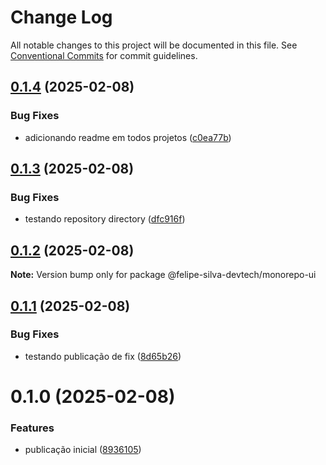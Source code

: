 # Change Log

All notable changes to this project will be documented in this file.
See [Conventional Commits](https://conventionalcommits.org) for commit guidelines.

## [0.1.4](https://github.com/felipe-silva-devtech/monorepo-with-lerna/compare/@felipe-silva-devtech/monorepo-ui@0.1.3...@felipe-silva-devtech/monorepo-ui@0.1.4) (2025-02-08)

### Bug Fixes

- adicionando readme em todos projetos ([c0ea77b](https://github.com/felipe-silva-devtech/monorepo-with-lerna/commit/c0ea77b36d1ded39f6dc411055a91a8607e0805b))

## [0.1.3](https://github.com/felipe-silva-devtech/monorepo-with-lerna/compare/@felipe-silva-devtech/monorepo-ui@0.1.2...@felipe-silva-devtech/monorepo-ui@0.1.3) (2025-02-08)

### Bug Fixes

- testando repository directory ([dfc916f](https://github.com/felipe-silva-devtech/monorepo-with-lerna/commit/dfc916f22559da99043b833e0412f02ffe7267d6))

## [0.1.2](https://github.com/felipe-silva-devtech/monorepo-with-lerna/compare/@felipe-silva-devtech/monorepo-ui@0.1.1...@felipe-silva-devtech/monorepo-ui@0.1.2) (2025-02-08)

**Note:** Version bump only for package @felipe-silva-devtech/monorepo-ui

## [0.1.1](https://github.com/felipe-silva-devtech/monorepo-with-lerna/compare/@felipe-silva-devtech/monorepo-ui@0.1.0...@felipe-silva-devtech/monorepo-ui@0.1.1) (2025-02-08)

### Bug Fixes

- testando publicação de fix ([8d65b26](https://github.com/felipe-silva-devtech/monorepo-with-lerna/commit/8d65b261f53abb04604b9b190cf48bc56b2a0ffd))

# 0.1.0 (2025-02-08)

### Features

- publicação inicial ([8936105](https://github.com/felipe-silva-devtech/monorepo-with-lerna/commit/89361053a0198705b52396e7cf9d98f11af6cf6b))

